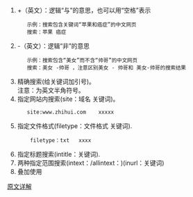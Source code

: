 1. +（英文）：逻辑“与”的意思，也可以用“空格”表示
    ```text
       示例：搜索包含关键词“苹果和癌症”的中文网页
       搜索：苹果 癌症
    ```
2. -（英文）：逻辑“非”的意思    
    ```text
       示例：搜索包含“美女”而不含“帅哥”的中文网页
       搜索：美女 -帅哥 ，注意区别美女 - 帅哥和 美女-帅哥的搜索结果
    ```
2.  精确搜索(给关键词加引号)。  
    注意：为英文半角符号。
3.  指定网站内搜索(site：域名 关键词)。
    ```text
       site:www.zhihui.com    xxxxx
    ```    
4.  指定文件格式(filetype：文件格式 关键词).
    ```text
        filetype：txt   xxxx
    ```    
5.  指定标题搜索(intitle：关键词).  
6.  两种指定范围搜索(intext：/allintext：)(inurl：关键词)    
7.  叠加使用


[原文详解](https://zhuanlan.zhihu.com/p/25525658)